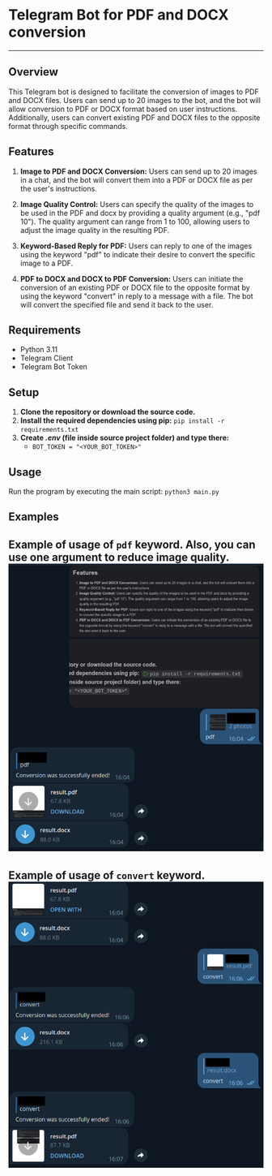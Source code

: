 # Telegram Bot for PDF and DOCX conversion

---

## Overview
This Telegram bot is designed to facilitate the conversion of images to PDF and DOCX files. Users can send up to 20 images to the bot, and the bot will allow conversion to PDF or DOCX format based on user instructions. Additionally, users can convert existing PDF and DOCX files to the opposite format through specific commands.

## Features

1. **Image to PDF and DOCX Conversion:**
   Users can send up to 20 images in a chat, and the bot will convert them into a PDF or DOCX file as per the user's instructions.

2. **Image Quality Control:**
   Users can specify the quality of the images to be used in the PDF and docx by providing a quality argument (e.g., "pdf 10"). The quality argument can range from 1 to 100, allowing users to adjust the image quality in the resulting PDF.

3. **Keyword-Based Reply for PDF:**
   Users can reply to one of the images using the keyword "pdf" to indicate their desire to convert the specific image to a PDF.

4. **PDF to DOCX and DOCX to PDF Conversion:**
   Users can initiate the conversion of an existing PDF or DOCX file to the opposite format by using the keyword "convert" in reply to a message with a file. The bot will convert the specified file and send it back to the user.

## Requirements
- Python 3.11
- Telegram Client
- Telegram Bot Token

## Setup
1. **Clone the repository or download the source code.**
2. **Install the required dependencies using pip:** ```pip install -r requirements.txt```
3. **Create *.env* (file inside source project folder) and type there:**
   - ```BOT_TOKEN = "<YOUR_BOT_TOKEN>"```

## Usage
Run the program by executing the main script: ```python3 main.py```

## Examples

Example of usage of `pdf` keyword. Also, you can use one argument to reduce image quality.
![pdf_keyword_example.png](examples/pdf_keyword_example.png)
---

Example of usage of `convert` keyword.
![convert_keyword_example.png](examples/convert_keyword_example.png)
---